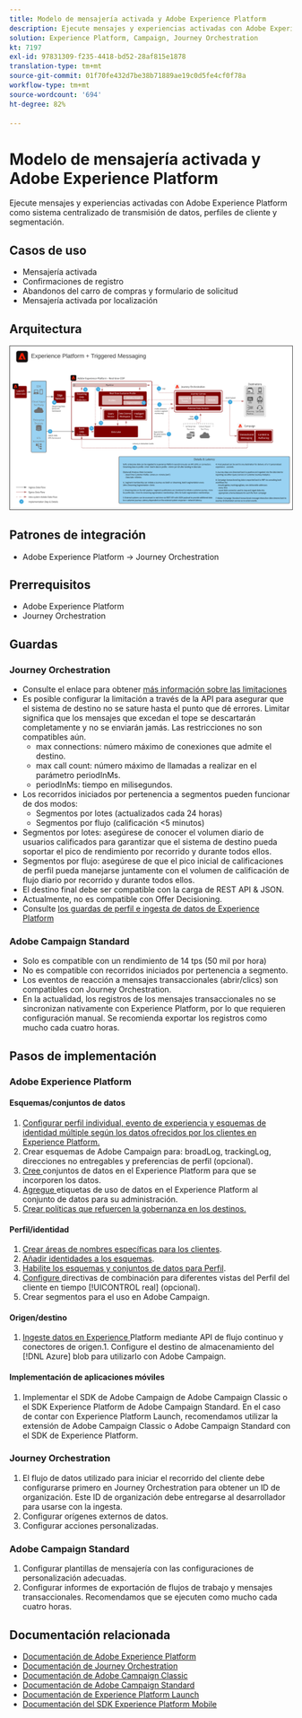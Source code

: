 ```yaml
---
title: Modelo de mensajería activada y Adobe Experience Platform
description: Ejecute mensajes y experiencias activadas con Adobe Experience Platform como sistema centralizado de transmisión de datos, perfiles de cliente y segmentación.
solution: Experience Platform, Campaign, Journey Orchestration
kt: 7197
exl-id: 97831309-f235-4418-bd52-28af815e1878
translation-type: tm+mt
source-git-commit: 01f70fe432d7be38b71889ae19c0d5fe4cf0f78a
workflow-type: tm+mt
source-wordcount: '694'
ht-degree: 82%

---
```


# Modelo de mensajería activada y Adobe Experience Platform

Ejecute mensajes y experiencias activadas con Adobe Experience Platform como sistema centralizado de transmisión de datos, perfiles de cliente y segmentación.

## Casos de uso

* Mensajería activada
* Confirmaciones de registro
* Abandonos del carro de compras y formulario de solicitud
* Mensajería activada por localización

## Arquitectura

<img src="assets/triggered.svg" alt="Arquitectura de referencia para el modelo de mensajería activada y Adobe Experience Platform" style="border:1px solid #4a4a4a" />

## Patrones de integración

* Adobe Experience Platform -> Journey Orchestration

## Prerrequisitos

* Adobe Experience Platform
* Journey Orchestration

## Guardas

### Journey Orchestration

* Consulte el enlace para obtener [más información sobre las limitaciones](https://experienceleague.adobe.com/docs/journeys/using/starting-with-journeys/limitations.html?lang=es#starting-with-journeys)
* Es posible configurar la limitación a través de la API para asegurar que el sistema de destino no se sature hasta el punto que dé errores. Limitar significa que los mensajes que excedan el tope se descartarán completamente y no se enviarán jamás. Las restricciones no son compatibles aún.
   * max connections: número máximo de conexiones que admite el destino.
   * max call count: número máximo de llamadas a realizar en el parámetro periodInMs.
   * periodInMs: tiempo en milisegundos.
* Los recorridos iniciados por pertenencia a segmentos pueden funcionar de dos modos:
   * Segmentos por lotes (actualizados cada 24 horas)
   * Segmentos por flujo (calificación &lt;5 minutos)
* Segmentos por lotes: asegúrese de conocer el volumen diario de usuarios calificados para garantizar que el sistema de destino pueda soportar el pico de rendimiento por recorrido y durante todos ellos.
* Segmentos por flujo: asegúrese de que el pico inicial de calificaciones de perfil pueda manejarse juntamente con el volumen de calificación de flujo diario por recorrido y durante todos ellos.
* El destino final debe ser compatible con la carga de REST API &amp; JSON.
* Actualmente, no es compatible con Offer Decisioning.
* Consulte [los guardas de perfil e ingesta de datos de Experience Platform](https://experienceleague.adobe.com/docs/experience-platform/profile/guardrails.html?lang=es)

### Adobe Campaign Standard

* Solo es compatible con un rendimiento de 14 tps (50 mil por hora)
* No es compatible con recorridos iniciados por pertenencia a segmento.
* Los eventos de reacción a mensajes transaccionales (abrir/clics) son compatibles con Journey Orchestration.
* En la actualidad, los registros de los mensajes transaccionales no se sincronizan nativamente con Experience Platform, por lo que requieren configuración manual. Se recomienda exportar los registros como mucho cada cuatro horas.


## Pasos de implementación

### Adobe Experience Platform

#### Esquemas/conjuntos de datos

1. [Configurar perfil individual, evento de experiencia y esquemas de identidad múltiple según los datos ofrecidos por los clientes en Experience Platform.](https://experienceleague.adobe.com/docs/platform-learn/tutorials/schemas/create-a-schema.html)
1. Crear esquemas de Adobe Campaign para: broadLog, trackingLog, direcciones no entregables y preferencias de perfil (opcional).
1. [Cree ](https://experienceleague.adobe.com/docs/platform-learn/tutorials/data-ingestion/create-datasets-and-ingest-data.html) conjuntos de datos en el Experience Platform para que se incorporen los datos.
1. [Agregue ](https://experienceleague.adobe.com/docs/platform-learn/tutorials/data-governance/classify-data-using-governance-labels.html) etiquetas de uso de datos en el Experience Platform al conjunto de datos para su administración.
1. [Crear políticas que refuercen la gobernanza en los destinos.](https://experienceleague.adobe.com/docs/platform-learn/tutorials/data-governance/create-data-usage-policies.html)

#### Perfil/identidad

1. [Crear áreas de nombres específicas para los clientes](https://experienceleague.adobe.com/docs/platform-learn/tutorials/identities/label-ingest-and-verify-identity-data.html).
1. [Añadir identidades a los esquemas](https://experienceleague.adobe.com/docs/platform-learn/tutorials/identities/label-ingest-and-verify-identity-data.html).
1. [Habilite los esquemas y conjuntos de datos para Perfil](https://experienceleague.adobe.com/docs/platform-learn/tutorials/profiles/bring-data-into-the-real-time-customer-profile.html).
1. [Configure ](https://experienceleague.adobe.com/docs/platform-learn/tutorials/profiles/create-merge-policies.html) directivas de combinación para diferentes vistas del Perfil del cliente en tiempo  [!UICONTROL real]  (opcional).
1. Crear segmentos para el uso en Adobe Campaign.

#### Origen/destino

1. [Ingeste datos en Experience ](https://experienceleague.adobe.com/?recommended=ExperiencePlatform-D-1-2020.1.dataingestion) Platform mediante API de flujo continuo y conectores de origen.1. Configure el destino de almacenamiento del  [!DNL Azure] blob para utilizarlo con Adobe Campaign.

#### Implementación de aplicaciones móviles

1. Implementar el SDK de Adobe Campaign de Adobe Campaign Classic o el SDK Experience Platform de Adobe Campaign Standard. En el caso de contar con Experience Platform Launch, recomendamos utilizar la extensión de Adobe Campaign Classic o Adobe Campaign Standard con el SDK de Experience Platform.


### Journey Orchestration

1. El flujo de datos utilizado para iniciar el recorrido del cliente debe configurarse primero en Journey Orchestration para obtener un ID de organización. Este ID de organización debe entregarse al desarrollador para usarse con la ingesta.
1. Configurar orígenes externos de datos.
1. Configurar acciones personalizadas.

### Adobe Campaign Standard

1. Configurar plantillas de mensajería con las configuraciones de personalización adecuadas.
1. Configurar informes de exportación de flujos de trabajo y mensajes transaccionales. Recomendamos que se ejecuten como mucho cada cuatro horas.


## Documentación relacionada

* [Documentación de Adobe Experience Platform](https://experienceleague.adobe.com/docs/experience-platform.html?lang=es)
* [Documentación de Journey Orchestration](https://experienceleague.adobe.com/docs/journey-orchestration.html?lang=es)
* [Documentación de Adobe Campaign Classic](https://experienceleague.adobe.com/docs/campaign-classic.html?lang=es)
* [Documentación de Adobe Campaign Standard](https://experienceleague.adobe.com/docs/campaign-standard.html?lang=es)
* [Documentación de Experience Platform Launch](https://experienceleague.adobe.com/docs/launch.html?lang=es)
* [Documentación del SDK Experience Platform Mobile](https://experienceleague.adobe.com/docs/mobile.html?lang=es)
